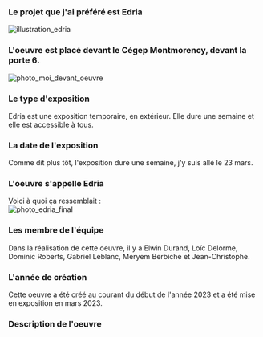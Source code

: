 ### Le projet que j'ai préféré est Edria  
![illustration_edria](https://user-images.githubusercontent.com/112108214/233459074-145bcd46-806b-4216-ade5-34b0bef6fc05.jpg)  
### L'oeuvre est placé devant le Cégep Montmorency, devant la porte 6.  
![photo_moi_devant_oeuvre](https://user-images.githubusercontent.com/112108214/233460050-d977cfb7-952d-45bd-bdac-f7bb9d232c0d.jpg)  
### Le type d'exposition  
Edria est une exposition temporaire, en extérieur. Elle dure une semaine et elle est accessible à tous.  
### La date de l'exposition  
Comme dit plus tôt, l'exposition dure une semaine, j'y suis allé le 23 mars.  
### L'oeuvre s'appelle Edria  
Voici à quoi ça ressemblait :  
![photo_edria_final](https://user-images.githubusercontent.com/112108214/233470142-98e59492-9220-46c8-be03-f1250652045d.jpg)  
### Les membre de l'équipe  
Dans la réalisation de cette oeuvre, il y a Elwin Durand, Loïc Delorme, Dominic Roberts, Gabriel Leblanc, Meryem Berbiche et Jean-Christophe.  
### L'année de création  
Cette oeuvre a été créé au courant du début de l'année 2023 et a été mise en exposition en mars 2023.  
### Description de l'oeuvre  
